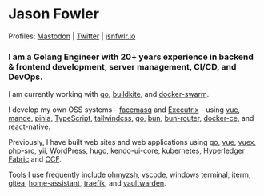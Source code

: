 # Jason Fowler

<!-- <img src="https://s.gravatar.com/avatar/9a0820f30bdb8f2019027357116cfd11?s=300&r=g" align="right" style="display: none" /> -->

Profiles: <a rel="me" href="https://mastodon.social/@jsnfwlr">Mastodon</a> | <a href="https://twitter.com/jsnfwlr">Twitter</a> | <a href="https://jsnfwlr.io">jsnfwlr.io</a>


### I am a Golang Engineer with 20+ years experience in backend & frontend development, server management, CI/CD, and DevOps.

I am currently working with [go](https://github.com/golang/go), [buildkite](https://github.com/buildkite), and [docker-swarm](https://github.com/docker/docker-ce).

I develop my own OSS systems - [facemasq](https://git.phalacee.com/Brazen/facemasq) and [Executrix](https://git.phalacee.com/Executrix) - using [vue](https://github.com/vuejs/vue), [mande](https://github.com/posva/mande), [pinia](https://github.com/vuejs/pinia), [TypeScript](https://github.com/microsoft/TypeScript/), [tailwindcss](https://github.com/tailwindcss/tailwindcss), [go](https://github.com/golang/go), [bun](https://github.com/uptrace/bun), [bun-router](https://github.com/uptrace/bunrouter), [docker-ce](https://github.com/docker/docker-ce), and [react-native](https://github.com/facebook/react-native).

Previously, I have built web sites and web applications using [go](https://github.com/golang/go), [vue](https://github.com/vuejs/vue), [vuex](https://github.com/vuejs/vuex), [php-src](https://github.com/php/php-src), [yii](https://github.com/yiisoft/yii), [WordPress](https://github.com/WordPress/WordPress), [hugo](https://github.com/gohugoio/hugo), [kendo-ui-core](https://github.com/telerik/kendo-ui-core), [kubernetes](https://github.com/kubernetes/kubernetes), [Hyperledger Fabric](https://github.com/hyperledger/fabric) and [CCF](https://github.com/microsoft/CCF).

Tools I use frequently include [ohmyzsh](https://github.com/ohmyzsh/ohmyzsh), [vscode](https://github.com/microsoft/vscode), [windows terminal](https://github.com/microsoft/terminal), [iterm](https://github.com/gnachman/iTerm2), [gitea](https://github.com/go-gitea/gitea), [home-assistant](https://github.com/home-assistant/core), [traefik](https://github.com/containous/traefik), and [vaultwarden](https://github.com/dani-garcia/vaultwarden).